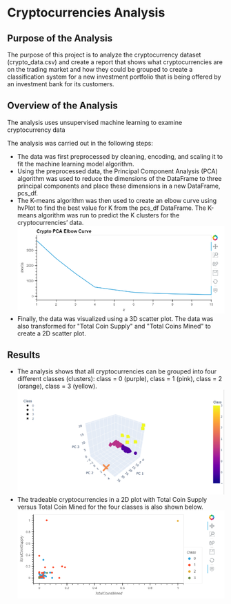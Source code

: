 
# Cryptocurrencies Analysis

## Purpose of the Analysis
The purpose of this project is to analyze the cryptocurrency dataset (crypto_data.csv) and create a report that shows what cryptocurrencies are on the trading market and how they could be grouped to create a classification system for a new investment portfolio that is being offered by an investment bank for its customers.

## Overview of the Analysis
The analysis uses unsupervised machine learning to examine cryptocurrency data

The analysis was carried out in the following steps:
* The data was first preprocessed by cleaning, encoding, and scaling it to fit the machine learning model algorithm. 
* Using the preprocessed data, the Principal Component Analysis (PCA) algorithm was used to reduce the dimensions of the DataFrame to three principal components and place these dimensions in a new DataFrame, pcs_df.
* The K-means algorithm was then used to create an elbow curve using hvPlot to find the best value for K from the pcs_df DataFrame. The K-means algorithm was run to predict the K clusters for the cryptocurrencies’ data.
![Elbow Curve](Images/Elbow_Curve.png)
* Finally, the data was visualized using a 3D scatter plot. The data was also transformed for "Total Coin Supply" and "Total Coins Mined" to create a 2D scatter plot.


## Results

* The analysis shows that all cryptocurrencies can be grouped into four different classes (clusters): class = 0 (purple),  class = 1 (pink), class = 2 (orange), class = 3 (yellow).
![3D Scatter Plot](Images/Cluster_3D.png)
* The tradeable cryptocurrencies in a 2D plot with Total Coin Supply versus Total Coin Mined for the four classes is also shown below.
![2D Scaled plot](Images/Coin_supply_Coin_mined.png)